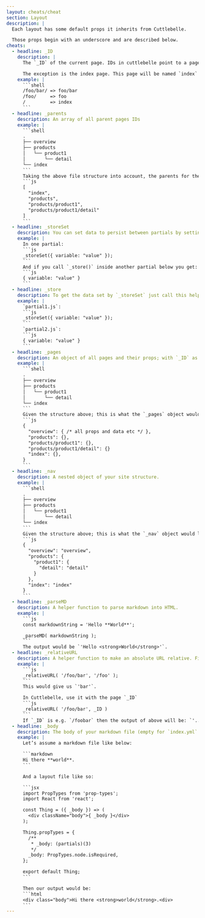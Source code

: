 ```yaml
---
layout: cheats/cheat
section: Layout
description: |
  Each layout has some default props it inherits from Cuttlebelle.

  Those props begin with an underscore and are described below.
cheats:
  - headline: _ID
    description: |
      The `_ID` of the current page. IDs in cuttlebelle point to a page and a derived from their relative url. They are therefor unique to each page.

      The exception is the index page. This page will be named `index` by default and can be changed in the settings.
    example: |
      ```shell
      /foo/bar/ => foo/bar
      /foo/     => foo
      /         => index
      ```
  - headline: _parents
    description: An array of all parent pages IDs
    example: |
      ```shell
      .
      ├── overview
      ├── products
      │   └── product1
      │       └── detail
      └── index
      ```
      Taking the above file structure into account, the parents for the page `product/product1/detail` would be:
      ```js
      [
        "index",
        "products",
        "products/product1",
        "products/product1/detail"
      ]
      ```
  - headline: _storeSet
    description: You can set data to persist between partials by setting them with this helper.
    example: |
      In one partial:
      ```js
      _storeSet({ variable: "value" });
      ```
      And if you call `_store()` inside another partial below you get:
      ```js
      { variable: "value" }
      ```
  - headline: _store
    description: To get the data set by `_storeSet` just call this helper function:
    example: |
      `partial1.js`:
      ```js
      _storeSet({ variable: "value" });
      ```
      `partial2.js`:
      ```js
      { variable: "value" }
      ```
  - headline: _pages
    description: An object of all pages and their props; with `_ID` as their key.
    example: |
      ```shell
      .
      ├── overview
      ├── products
      │   └── product1
      │       └── detail
      └── index
      ```
      Given the structure above; this is what the `_pages` object would look like:
      ```js
      {
        "overview": { /* all props and data etc */ },
        "products": {},
        "products/product1": {},
        "products/product1/detail": {}
        "index": {},
      }
      ```
  - headline: _nav
    description: A nested object of your site structure.
    example: |
      ```shell
      .
      ├── overview
      ├── products
      │   └── product1
      │       └── detail
      └── index
      ```
      Given the structure above; this is what the `_nav` object would look like.:
      ```js
      {
        "overview": "overview",
        "products": {
          "product1": {
            "detail": "detail"
          }
        },
        "index": "index"
      }
      ```
  - headline: _parseMD
    description: A helper function to parse markdown into HTML.
    example: |
      ```js
      const markdownString = 'Hello **World**';

      _parseMD( markdownString );
      ```
      The output would be `'Hello <strong>World</strong>'`.
  - headline: _relativeURL
    description: A helper function to make an absolute URL relative. First argument is the target, second is the base.
    example: |
      ```js
      _relativeURL( '/foo/bar', '/foo' );
      ```
      This would give us `'bar'`.

      In Cuttlebelle, use it with the page `_ID`
      ```js
      _relativeURL( '/foo/bar', _ID )
      ```
      If `_ID` is e.g. `/foobar` then the output of above will be: `'../foo/bar'`.
  - headline: _body
    description: The body of your markdown file (empty for `index.yml` files).
    example: |
      Let’s assume a markdown file like below:

      ```markdown
      Hi there **world**.
      ```

      And a layout file like so:

      ```jsx
      import PropTypes from 'prop-types';
      import React from 'react';

      const Thing = ({ _body }) => (
        <div className="body">{ _body }</div>
      );

      Thing.propTypes = {
        /**
         * _body: (partials)(3)
         */
        _body: PropTypes.node.isRequired,
      };

      export default Thing;
      ```

      Then our output would be:
      ```html
      <div class="body">Hi there <strong>world</strong>.<div>
      ```
---
```

